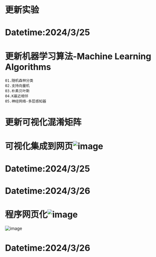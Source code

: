 #  更新实验
#  Datetime:2024/3/25
#  更新机器学习算法-Machine Learning Algorithms
    01.随机森林分类
    02.支持向量机
    03.朴素贝叶斯
    04.K最近相邻
    05.神经网络-多层感知器
#  更新可视化混淆矩阵
#  可视化集成到网页![image](https://github.com/Jary7777/AM_Detection/assets/150406848/b218b77d-c378-45b5-a07c-fc3f1ce8ce99)
#  Datetime:2024/3/25

#  Datetime:2024/3/26
#  程序网页化![image](https://github.com/Jary7777/AM_Detection/assets/150406848/07148760-8c7f-4378-b0e9-94fe268010a4)
![image](https://github.com/Jary7777/AM_Detection/assets/150406848/3c95ae93-e6e0-46ad-b88f-db2170b188b8)

#  Datetime:2024/3/26
